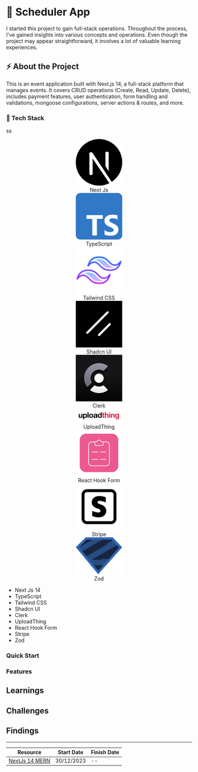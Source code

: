 # 📆 Scheduler App

I started this project to gain full-stack operations. Throughout the process, I've gained insights into various concepts and operations. Even though the project may appear straightforward, it involves a lot of valuable learning experiences.

## ⚡ About the Project

This is an event application built with Next.js 14, a full-stack platform that manages events. It covers CRUD operations (Create, Read, Update, Delete), includes payment features, user authentication, form handling and validations, mongoose configurations, server actions & routes, and more.

### 🧱 Tech Stack

ss

<p align="center" width="100%" style="background-size: cover;">
    <div align="center" width="100%" >
        <img width="25%" src="./public/tech-icons/nextjs.png" alt="logo"/>
        <div>Next Js</div>
    </div>
    <div align="center" width="100%" >
        <img width="25%" src="./public/tech-icons/typescript-1.png" alt="logo"/>
        <div>TypeScript</div>
    </div>  
    <div align="center" width="100%" >
      <img width="25%" src="./public/tech-icons/tailwindcss.png" alt="logo"/>
      <div>Tailwind CSS</div>
    </div> 
    <div align="center" width="100%" >
      <img width="25%" src="./public/tech-icons/shadcnui.png" alt="logo"/>
      <div>Shadcn UI</div>
    </div> 
    <div align="center" width="100%" >
      <img width="25%" src="./public/tech-icons/clerk.jpg" alt="logo"/>
      <div>Clerk</div>
    </div> 
    <div align="center" width="100%" >
      <img width="25%" src="./public/tech-icons/uploadthing.png" alt="logo"/>
      <div>UploadThing</div>
    </div> 
    <div align="center" width="100%" >
      <img width="25%" src="./public/tech-icons/react-hook-form.png" alt="logo"/>
      <div>React Hook Form</div>
    </div> 
    <div align="center" width="100%" >
      <img width="25%" src="./public/tech-icons/stripe.png" alt="logo"/>
      <div>Stripe</div>
    </div> 
    <div align="center" width="100%" >
      <img width="25%" src="./public/tech-icons/zod.png" alt="logo"/>  
      <div>Zod</div>
    </div>  
</p>

- Next Js 14
- TypeScript
- Tailwind CSS
- Shadcn UI
- Clerk
- UploadThing
- React Hook Form
- Stripe
- Zod

### Quick Start

### Features

## Learnings

## Challenges

## Findings

---

<div align="center">

| Resource                                                                               | Start Date | Finish Date |
| -------------------------------------------------------------------------------------- | ---------- | ----------- |
| [NextJs 14 MERN](https://youtu.be/zgGhzuBZOQg?list=PL6QREj8te1P7gixBDSU8JLvQndTEEX3c3) | 30/12/2023 | --          |

</div>
